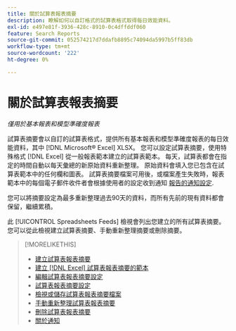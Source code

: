 ```yaml
---
title: 關於試算表報表摘要
description: 瞭解如何以自訂格式的試算表格式取得每日效能資料。
exl-id: e497e81f-3936-428c-8910-0c4dffddf060
feature: Search Reports
source-git-commit: 052574217d7ddafb8895c74094da5997b5ff83db
workflow-type: tm+mt
source-wordcount: '222'
ht-degree: 0%

---
```


# 關於試算表報表摘要

*僅用於基本報表和模型準確度報表*

試算表摘要會以自訂的試算表格式，提供所有基本報表和模型準確度報表的每日效能資料，其中 [!DNL Microsoft® Excel] XLSX。 您可以設定試算表摘要，使用特殊格式 [!DNL Excel] 從一般報表範本建立的試算表範本。 每天，試算表都會在指定的時間自動以每天彙總的新原始資料重新整理。 原始資料會填入您已包含在試算表範本中的任何欄和圖表。 試算表摘要檔案可用後，或檔案產生失敗時，報表範本中的每個電子郵件收件者會根據使用者的設定收到通知 [報告的通知設定](/help/search-social-commerce/notifications/notification-about.md).

您可以將摘要設定為最多重新整理過去90天的資料，而所有先前的現有資料都會保留，繼續累積。

此 [!UICONTROL Spreadsheets Feeds] 檢視會列出您建立的所有試算表摘要。 您可以從此檢視建立試算表摘要、手動重新整理摘要或刪除摘要。

>[!MORELIKETHIS]
>
>* [建立試算表報表摘要](spreadsheet-feed-create.md)
>* [建立 [!DNL Excel] 試算表報表摘要的範本](spreadsheet-feed-create-excel-template.md)
>* [編輯試算表報表摘要設定](spreadsheet-feed-edit.md)
>* [試算表報表摘要設定](spreadsheet-feed-settings.md)
>* [檢視或儲存試算表報表摘要檔案](spreadsheet-feed-view-or-save.md)
>* [手動重新整理試算表報表摘要](spreadsheet-feed-refresh.md)
>* [刪除試算表報表摘要](spreadsheet-feed-delete.md)
>* [關於通知](/help/search-social-commerce/notifications/notification-about.md)
